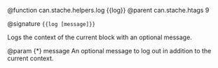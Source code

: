 @function can.stache.helpers.log {{log}}
@parent can.stache.htags 9

@signature `{{log [message]}}`

Logs the context of the current block with an optional message.

@param {*} message An optional message to log out in addition to the
current context.

